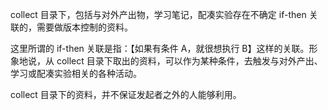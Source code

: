 collect 目录下，包括与对外产出物，学习笔记，配凑实验存在不确定 if-then 关联的，需要做版本控制的资料。

这里所谓的 if-then 关联是指：【如果有条件 A，就很想执行 B】这样的关联。形象地说，从 collect 目录下取出的资料，可以作为某种条件，去触发与对外产出、学习或配凑实验相关的各种活动。

collect 目录下的资料，并不保证发起者之外的人能够利用。